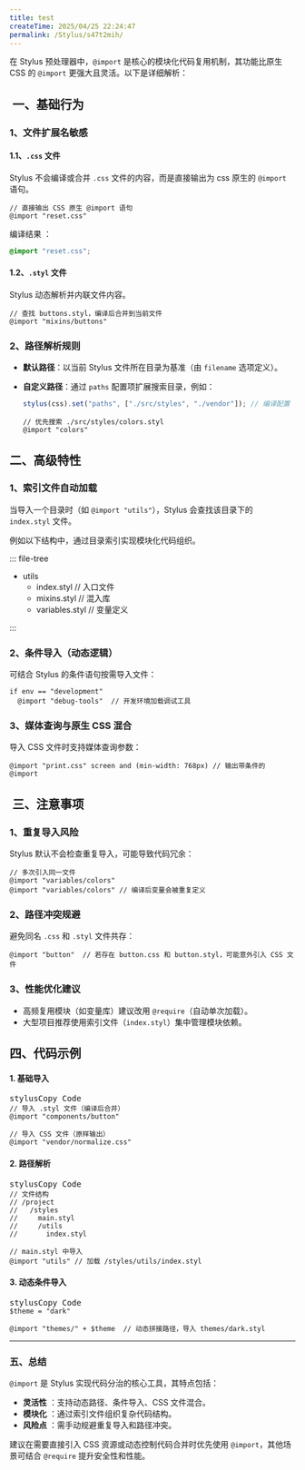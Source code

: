 ```yaml
---
title: test
createTime: 2025/04/25 22:24:47
permalink: /Stylus/s47t2mih/
---
```


在 Stylus 预处理器中，`@import` 是核心的模块化代码复用机制，其功能比原生 CSS 的 `@import` 更强大且灵活。以下是详细解析：

## ‌ 一、基础行为

### 1、文件扩展名敏感 ‌

#### 1.1、`.css` 文件 ‌

Stylus 不会编译或合并 `.css` 文件的内容，而是直接输出为 css 原生的 `@import` 语句。

```styl
// 直接输出 CSS 原生 @import 语句
@import "reset.css"
```

编译结果 ‌：

```css
@import "reset.css";
```

#### 1.2、`.styl` 文件 ‌

Stylus 动态解析并内联文件内容。

```styl
// 查找 buttons.styl，编译后合并到当前文件
@import "mixins/buttons"
```

### 2、路径解析规则 ‌

- **默认路径**‌：以当前 Stylus 文件所在目录为基准（由 `filename` 选项定义）。

- **自定义路径**：通过 `paths` 配置项扩展搜索目录，例如：

  ```js
  stylus(css).set("paths", ["./src/styles", "./vendor"]); // 编译配置
  ```

  ```styl
  // 优先搜索 ./src/styles/colors.styl
  @import "colors"
  ```

## 二、高级特性

### 1、索引文件自动加载

当导入一个目录时（如 `@import "utils"`），Stylus 会查找该目录下的 `index.styl` 文件。

例如以下结构中，通过目录索引实现模块化代码组织。

::: file-tree

- utils
  - index.styl // 入口文件
  - mixins.styl // 混入库
  - variables.styl // 变量定义

:::

### 2、条件导入（动态逻辑）

可结合 Stylus 的条件语句按需导入文件：

```styl
if env == "development"
  @import "debug-tools"  // 开发环境加载调试工具
```

### 3、媒体查询与原生 CSS 混合

导入 CSS 文件时支持媒体查询参数：

```styl
@import "print.css" screen and (min-width: 768px) // 输出带条件的 @import
```

## ‌ 三、注意事项

### 1、重复导入风险

Stylus 默认不会检查重复导入，可能导致代码冗余：

```styl
// 多次引入同一文件
@import "variables/colors"
@import "variables/colors" // 编译后变量会被重复定义
```

### 2、路径冲突规避

避免同名 `.css` 和 `.styl` 文件共存：

```styl
@import "button"  // 若存在 button.css 和 button.styl，可能意外引入 CSS 文件
```

### 3、性能优化建议

- 高频复用模块（如变量库）建议改用 `@require`（自动单次加载）。
- 大型项目推荐使用索引文件（`index.styl`）集中管理模块依赖。

## 四、代码示例 ‌

#### 1. 基础导入

<pre><div class="code-header"><span rl-type="stop">stylus</span><span class="cosd-markdown-code-copy cos-link" rl-type="stop">Copy Code</span></div><div class="code-wrapper"><div class="code-left"><div data-line-number="1" class="code-number"></div><div data-line-number="2" class="code-number"></div><div data-line-number="3" class="code-number"></div><div data-line-number="4" class="code-number"></div><div data-line-number="5" class="code-number"></div></div><div class="code-right"><code class="hljs language-stylus">// 导入 .styl 文件（编译后合并）
@import "components/button"

// 导入 CSS 文件（原样输出）
@import "vendor/normalize.css"
</code></div></div></pre>

#### 2. 路径解析

<pre><div class="code-header"><span rl-type="stop">stylus</span><span class="cosd-markdown-code-copy cos-link" rl-type="stop">Copy Code</span></div><div class="code-wrapper"><div class="code-left"><div data-line-number="1" class="code-number"></div><div data-line-number="2" class="code-number"></div><div data-line-number="3" class="code-number"></div><div data-line-number="4" class="code-number"></div><div data-line-number="5" class="code-number"></div><div data-line-number="6" class="code-number"></div><div data-line-number="7" class="code-number"></div><div data-line-number="8" class="code-number"></div><div data-line-number="9" class="code-number"></div></div><div class="code-right"><code class="hljs language-stylus">// 文件结构
// /project
//   /styles
//     main.styl
//     /utils
//       index.styl

// main.styl 中导入
@import "utils" // 加载 /styles/utils/index.styl
</code></div></div></pre>

#### 3. 动态条件导入

<pre><div class="code-header"><span rl-type="stop">stylus</span><span class="cosd-markdown-code-copy cos-link" rl-type="stop">Copy Code</span></div><div class="code-wrapper"><div class="code-left"><div data-line-number="1" class="code-number"></div><div data-line-number="2" class="code-number"></div><div data-line-number="3" class="code-number"></div></div><div class="code-right"><code class="hljs language-stylus">$theme = "dark"

@import "themes/" + $theme  // 动态拼接路径，导入 themes/dark.styl
</code></div></div></pre>

---

### ‌**五、总结** ‌

`@import` 是 Stylus 实现代码分治的核心工具，其特点包括：

- ‌**灵活性** ‌：支持动态路径、条件导入、CSS 文件混合。
- ‌**模块化** ‌：通过索引文件组织复杂代码结构。
- ‌**风险点** ‌：需手动规避重复导入和路径冲突。

建议在需要直接引入 CSS 资源或动态控制代码合并时优先使用 `@import`，其他场景可结合 `@require` 提升安全性和性能。
